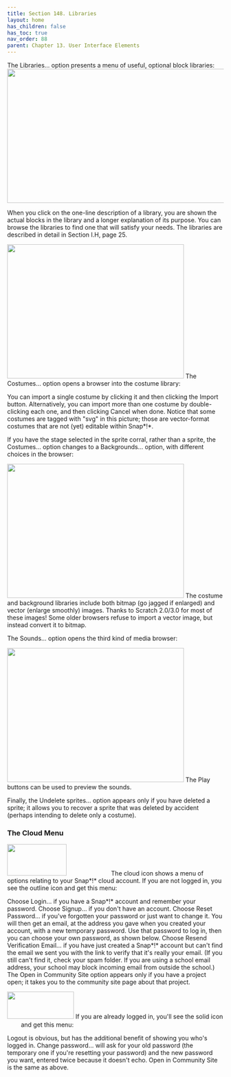 ```yaml
---
title: Section 148. Libraries
layout: home
has_children: false
has_toc: true
nav_order: 88
parent: Chapter 13. User Interface Elements
---
```


The Libraries... option presents a menu of useful, optional block
libraries:<img src="/snap-manual/assets/images/image385.png" style="width:711px; height:311px">


When you click on the one-line description of a library, you are shown
the actual blocks in the library and a longer explanation of its
purpose. You can browse the libraries to find one that will satisfy your
needs. The libraries are described in detail in Section I.H, page 25.

<img src="/snap-manual/assets/images/image994.png" style="width:411px; height:311px">
The Costumes... option opens a browser
into the costume library:

You can import a single costume by clicking it and then clicking the
Import button. Alternatively, you can import more than one costume by
double-clicking each one, and then clicking Cancel when done. Notice
that some costumes are tagged with "svg" in this picture; those are
vector-format costumes that are not (yet) editable within Snap*!*.

If you have the stage selected in the sprite corral, rather than a
sprite, the Costumes... option changes to a Backgrounds... option, with
different choices in the browser:

<img src="/snap-manual/assets/images/image995.png" style="width:411px; height:311px">
The costume and background libraries
include both bitmap (go jagged if enlarged) and vector (enlarge
smoothly) images. Thanks to Scratch 2.0/3.0 for most of these images!
Some older browsers refuse to import a vector image, but instead convert
it to bitmap.

The Sounds... option opens the third kind of media browser:

<img src="/snap-manual/assets/images/image996.png" style="width:411px; height:311px">
The Play buttons can be used to preview
the sounds.

Finally, the Undelete sprites... option appears only if you have deleted
a sprite; it allows you to recover a sprite that was deleted by accident
(perhaps intending to delete only a costume).

### The Cloud Menu

<img src="/snap-manual/assets/images/image997.png" style="width:138px; height:73px">
<img src="/snap-manual/assets/images/image998.png" style="width:28px; height:16px">
<img src="/snap-manual/assets/images/image489.png" style="width:64px; height:16px">
The cloud icon shows a menu of options
relating to your Snap*!* cloud account. If you are not logged in, you
see the outline icon and get this menu:

Choose Login... if you have a Snap*!* account and remember your
password. Choose Signup... if you don't have an account. Choose Reset
Password... if you've forgotten your password or just want to change it.
You will then get an email, at the address you gave when you created
your account, with a new temporary password. Use that password to log
in, then you can choose your own password, as shown below. Choose Resend
Verification Email... if you have just created a Snap*!* account but
can't find the email we sent you with the link to verify that it's
really your email. (If you still can't find it, check your spam folder.
If you are using a school email address, your school may block incoming
email from outside the school.) The Open in Community Site option
appears only if you have a project open; it takes you to the community
site page about that project.

<img src="/snap-manual/assets/images/image1001.png" style="width:155px; height:63px">
If you are already logged in, you'll see
the solid icon
<img src="/snap-manual/assets/images/image1002.png" style="width:28px; height:16px">
 and get this menu:

Logout is obvious, but has the additional benefit of showing you who's
logged in. Change password... will ask for your old password (the
temporary one if you're resetting your password) and the new password
you want, entered twice because it doesn't echo. Open in Community Site
is the same as above.


